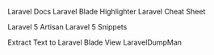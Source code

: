 Laravel Docs
Laravel Blade Highlighter
Laravel Cheat Sheet

Laravel 5 Artisan
Laravel 5 Snippets

Extract Text to Laravel Blade View
LaravelDumpMan
